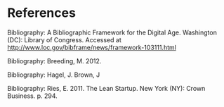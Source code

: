 # References
Bibliography: A Bibliographic Framework for the Digital Age. Washington (DC): Library of Congress. Accessed at <http://www.loc.gov/bibframe/news/framework-103111.html>

Bibliography: Breeding, M. 2012.

Bibliography: Hagel, J. Brown, J

Bibliography: Ries, E. 2011. The Lean Startup. New York (NY): Crown Business. p. 294.




